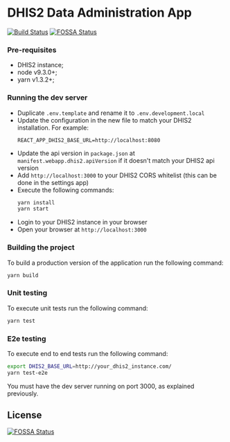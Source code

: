 # DHIS2 Data Administration App

[![Build Status](https://travis-ci.com/dhis2/data-administration-app.svg?branch=master)](https://travis-ci.com/dhis2/data-administration-app)
[![FOSSA Status](https://app.fossa.io/api/projects/git%2Bgithub.com%2Fdhis2%2Fdata-administration-app.svg?type=shield)](https://app.fossa.io/projects/git%2Bgithub.com%2Fdhis2%2Fdata-administration-app?ref=badge_shield)

### Pre-requisites

* DHIS2 instance;
* node v9.3.0+;
* yarn v1.3.2+;

### Running the dev server

* Duplicate `.env.template` and rename it to `.env.development.local`
* Update the configuration in the new file to match your DHIS2 installation. For example:
    ```
    REACT_APP_DHIS2_BASE_URL=http://localhost:8080
    ```
* Update the api version in `package.json` at `manifest.webapp.dhis2.apiVersion` if it doesn't match your DHIS2 api version
* Add `http://localhost:3000` to your DHIS2 CORS whitelist (this can be done in the settings app)
* Execute the following commands:
    ```sh
    yarn install
    yarn start
    ```
* Login to your DHIS2 instance in your browser
* Open your browser at `http://localhost:3000`

### Building the project
To build a production version of the application run the following command:

```sh
yarn build
```

### Unit testing
To execute unit tests run the following command:

```sh
yarn test
```

### E2e testing

To execute end to end tests run the following command:

```sh
export DHIS2_BASE_URL=http://your_dhis2_instance.com/
yarn test-e2e
```

You must have the dev server running on port 3000, as explained previously.

## License

[![FOSSA Status](https://app.fossa.io/api/projects/git%2Bgithub.com%2Fdhis2%2Fdata-administration-app.svg?type=large)](https://app.fossa.io/projects/git%2Bgithub.com%2Fdhis2%2Fdata-administration-app?ref=badge_large)
